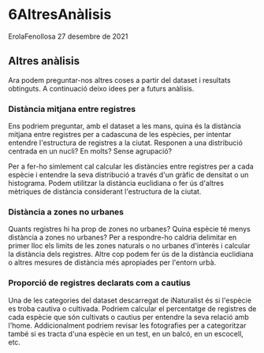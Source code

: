 6AltresAnàlisis
================
ErolaFenollosa
27 desembre de 2021

## Altres anàlisis

Ara podem preguntar-nos altres coses a partir del dataset i resultats obtinguts. A continuació deixo idees per a futurs anàlisis.

### Distància mitjana entre registres

Ens podriem preguntar, amb el dataset a les mans, quina és la distància mitjana entre registres per a cadascuna de les espècies, per intentar entendre l'estructura de registres a la ciutat. Responen a una distribució centrada en un nucli? En molts? Sense agrupació?

Per a fer-ho simlement cal calcular les distàncies entre registres per a cada espècie i entendre la seva distribució a través d'un gràfic de densitat o un histograma. Podem utilitzar la distància euclidiana o fer ús d'altres mètriques de distància considerant l'estructura de la ciutat.

### Distància a zones no urbanes

Quants registres hi ha prop de zones no urbanes? Quina espècie té menys distància a zones no urbanes? Per a respondre-ho caldria delimitar en primer lloc els limits de les zones naturals o no urbanes d'interès i calcular la distància dels registres. Altre cop podem fer ús de la distància euclidiana o altres mesures de distància més apropiades per l'entorn urbà.

### Proporció de registres declarats com a cautius

Una de les categories del dataset descarregat de iNaturalist és si l'espècie es troba cautiva o cultivada. Podriem calcular el percentatge de registres de cada espècie que són cultivats o cautius per entendre la seva relació amb l'home. Addicionalment podriem revisar les fotografies per a categoritzar també si es tracta d'una espècie en un test, en un balcó, en un escocell, etc.
